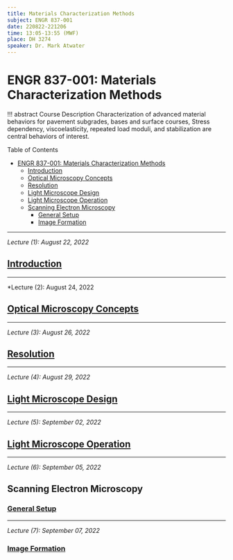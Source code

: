 ```yaml
---
title: Materials Characterization Methods
subject: ENGR 837-001
date: 220822-221206
time: 13:05-13:55 (MWF)
place: DH 3274
speaker: Dr. Mark Atwater
---
```

# ENGR 837-001: Materials Characterization Methods
!!! abstract Course Description
    Characterization of advanced material behaviors for pavement subgrades, bases and surface courses, Stress dependency, viscoelasticity, repeated load moduli, and stabilization are central behaviors of interest.

Table of Contents
- [ENGR 837-001: Materials Characterization Methods](#engr-837-001-materials-characterization-methods)
  - [Introduction](#introduction)
  - [Optical Microscopy Concepts](#optical-microscopy-concepts)
  - [Resolution](#resolution)
  - [Light Microscope Design](#light-microscope-design)
  - [Light Microscope Operation](#light-microscope-operation)
  - [Scanning Electron Microscopy](#scanning-electron-microscopy)
    - [General Setup](#general-setup)
    - [Image Formation](#image-formation)


---


*Lecture (1): August 22, 2022*
## [Introduction](engr-837-001-materials-characterization-methods/20220822t1305.md)


---


*Lecture (2): August 24, 2022
## [Optical Microscopy Concepts](engr-837-001-materials-characterization-methods/optical-microscopy-concepts.md)


---


*Lecture (3): August 26, 2022*
## [Resolution](engr-837-001-materials-characterization-methods/resolution.md)


---


*Lecture (4): August 29, 2022*
## [Light Microscope Design](engr-837-001-materials-characterization-methods/light-microscope-design.md)


---


*Lecture (5): September 02, 2022*
## [Light Microscope Operation](engr-837-001-materials-characterization-methods/light-microscope-operation.md)


---


*Lecture (6): September 05, 2022*
## Scanning Electron Microscopy
### [General Setup](engr-837-001-materials-characterization-methods/general-setup.md)


---


*Lecture (7): September 07, 2022*
### [Image Formation](engr-837-001-materials-characterization-methods/image-formation.md)
